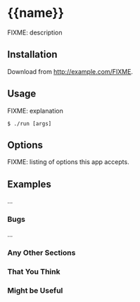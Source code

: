 # {{name}}

FIXME: description

## Installation

Download from http://example.com/FIXME.

## Usage

FIXME: explanation

    $ ./run [args]

## Options

FIXME: listing of options this app accepts.

## Examples

...

### Bugs

...

### Any Other Sections
### That You Think
### Might be Useful

